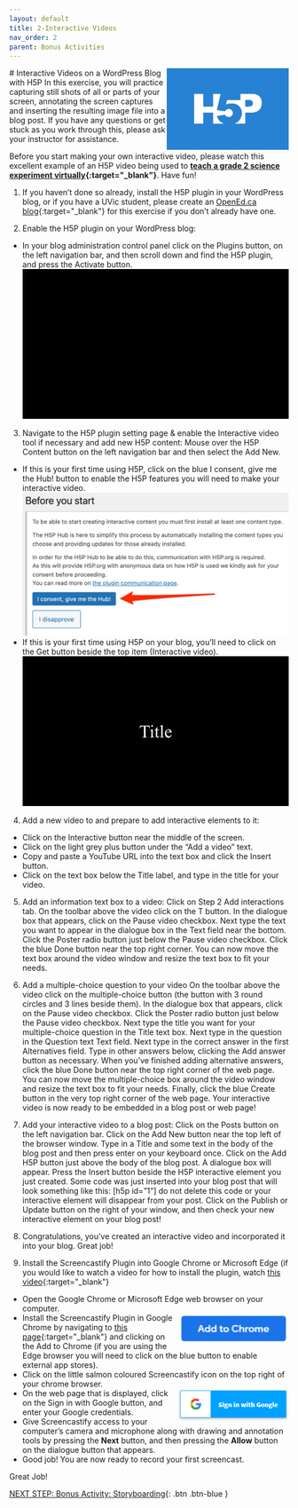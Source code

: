 ```yaml
---
layout: default
title: 2-Interactive Videos
nav_order: 2
parent: Bonus Activities
---
```

<img src="images/h5p.png" style="float:right;width:220px" alt="H5P logo"> 
# Interactive Videos on a WordPress Blog with H5P
In this exercise, you will practice capturing still shots of all or parts of your screen, annotating the screen captures and inserting the resulting image file into a blog post. If you have any questions or get stuck as you work through this, please ask your instructor for assistance.

Before you start making your own interactive video, please watch this excellent example of an H5P video being used to **[teach a grade 2 science experiment virtually](https://brittanyseducblog.opened.ca/2020/10/03/science-demonstration-video){:target="_blank"}**. Have fun!  

1. If you haven’t done so already, install the H5P plugin in your WordPress blog, or if you have a UVic student, please create an [OpenEd.ca blog](https://opened.ca/get-started/){:target="_blank"} for this exercise if you don’t already have one.

2. Enable the H5P plugin on your WordPress blog:
- In your blog administration control panel click on the Plugins button, on the left navigation bar, and then scroll down and find the H5P plugin, and press the Activate button.
![Activate H5P plugin](images/h5p-01.gif)

3. Navigate to the H5P plugin setting page & enable the Interactive video tool if necessary and add new H5P content:
Mouse over the H5P Content button on the left navigation bar and then select the Add New.
- If this is your first time using H5P, click on the blue I consent, give me the Hub! button to enable the H5P features you will need to make your interactive video.
![Activate H5P Hub consent](images/h5p-02.png)
- If this is your first time using H5P on your blog, you’ll need to click on the Get button beside the top item (Interactive video).
![Get H5P Interactive video plugin](images/h5p-03.gif)

4. Add a new video to and prepare to add interactive elements to it:
- Click on the Interactive button near the middle of the screen.
- Click on the light grey plus button under the “Add a video” text.
- Copy and paste a YouTube URL into the text box and click the Insert button.
- Click on the text box below the Title label, and type in the title for your video.



5. Add an information text box to a video:
Click on Step 2 Add interactions tab.
On the toolbar above the video click on the T button.
In the dialogue box that appears, click on the Pause video checkbox.
Next type the text you want to appear in the dialogue box in the Text field near the bottom.
Click the Poster radio button just below the Pause video checkbox.
Click the blue Done button near the top right corner.
You can now move the text box around the video window and resize the text box to fit your needs.


6. Add a multiple-choice question to your video
On the toolbar above the video click on the multiple-choice button (the button with 3 round circles and 3 lines beside them).
In the dialogue box that appears, click on the Pause video checkbox.
Click the Poster radio button just below the Pause video checkbox.
Next type the title you want for your multiple-choice question in the Title text box.
Next type in the question in the Question text Text field.
Next type in the correct answer in the first Alternatives field.
Type in other answers below, clicking the Add answer button as necessary.
When you’ve finished adding alternative answers, click the blue Done button near the top right corner of the web page.
You can now move the multiple-choice box around the video window and resize the text box to fit your needs.
Finally, click the blue Create button in the very top right corner of the web page. Your interactive video is now ready to be embedded in a blog post or web page!



7. Add your interactive video to a blog post:
Click on the Posts button on the left navigation bar.
Click on the Add New button near the top left of the browser window.
Type in a Title and some text in the body of the blog post and then press enter on your keyboard once.
Click on the Add H5P button just above the body of the blog post.
A dialogue box will appear. Press the Insert button beside the H5P interactive element you just created.
Some code was just inserted into your blog post that will look something like this: [h5p id=”1”] do not delete this code or your interactive element will disappear from your post.
Click on the Publish or Update button on the right of your window, and then check your new interactive element on your blog post!


8. Congratulations, you’ve created an interactive video and incorporated it into your blog. Great job!

1. Install the Screencastify Plugin into Google Chrome or Microsoft Edge (if you would like to watch a video for how to install the plugin, watch [this video](http://bit.ly/2mtNP3E){:target="_blank"}
- Open the Google Chrome or Microsoft Edge web browser on your computer.   
- <img src="images/screencastify-02.png" style="float:right;width:200px" alt="Add to Chrome button">  Install the Screencastify Plugin in Google Chrome by navigating to [this page](https://chrome.google.com/webstore/detail/screencastify-screen-vide/mmeijimgabbpbgpdklnllpncmdofkcpn?hl=en){:target="_blank"} and clicking on the Add to Chrome (if you are using the Edge browser you will need to click on the blue button to enable external app stores).
- Click on the little salmon coloured Screencastify icon on the top right of your chrome browser.
- <img src="images/screencastify-03.png" style="float:right;width:200px" alt="Google sign in picture">  On the web page that is displayed, click on the Sign in with Google button, and enter your Google credentials.
- Give Screencastify access to your computer’s camera and microphone along with drawing and annotation tools by pressing the **Next** button, and then pressing the **Allow** button on the dialogue button that appears.
- Good job! You are now ready to record your first screencast.

Great Job!<br>

[NEXT STEP: Bonus Activity: Storyboarding](storyboarding.html){: .btn .btn-blue }
